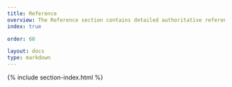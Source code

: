 ```yaml
---
title: Reference
overview: The Reference section contains detailed authoritative reference material such as command-line options, configuration options, and API calling parameters.
index: true

order: 60

layout: docs
type: markdown
---
```


{% include section-index.html %}
